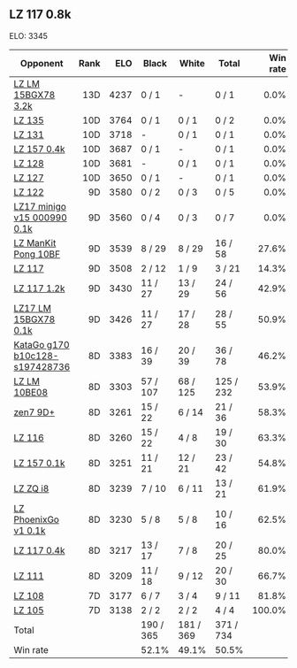 ## LZ 117 0.8k ##

ELO: 3345

Opponent | Rank | ELO | Black | White | Total | Win rate
---------|-----:|----:|-------|-------|-------|-------:
[LZ LM 15BGX78 3.2k](LZ%20LM%2015BGX78%203.2k.md) | 13D | 4237 | 0 / 1 | - | 0 / 1 | 0.0%
[LZ 135](LZ%20135.md) | 10D | 3764 | 0 / 1 | 0 / 1 | 0 / 2 | 0.0%
[LZ 131](LZ%20131.md) | 10D | 3718 | - | 0 / 1 | 0 / 1 | 0.0%
[LZ 157 0.4k](LZ%20157%200.4k.md) | 10D | 3687 | 0 / 1 | - | 0 / 1 | 0.0%
[LZ 128](LZ%20128.md) | 10D | 3681 | - | 0 / 1 | 0 / 1 | 0.0%
[LZ 127](LZ%20127.md) | 10D | 3650 | 0 / 1 | - | 0 / 1 | 0.0%
[LZ 122](LZ%20122.md) | 9D | 3580 | 0 / 2 | 0 / 3 | 0 / 5 | 0.0%
[LZ17 minigo v15 000990 0.1k](LZ17%20minigo%20v15%20000990%200.1k.md) | 9D | 3560 | 0 / 4 | 0 / 3 | 0 / 7 | 0.0%
[LZ ManKit Pong 10BF](LZ%20ManKit%20Pong%2010BF.md) | 9D | 3539 | 8 / 29 | 8 / 29 | 16 / 58 | 27.6%
[LZ 117](LZ%20117.md) | 9D | 3508 | 2 / 12 | 1 / 9 | 3 / 21 | 14.3%
[LZ 117 1.2k](LZ%20117%201.2k.md) | 9D | 3430 | 11 / 27 | 13 / 29 | 24 / 56 | 42.9%
[LZ17 LM 15BGX78 0.1k](LZ17%20LM%2015BGX78%200.1k.md) | 9D | 3426 | 11 / 27 | 17 / 28 | 28 / 55 | 50.9%
[KataGo g170 b10c128-s197428736](KataGo%20g170%20b10c128-s197428736.md) | 8D | 3383 | 16 / 39 | 20 / 39 | 36 / 78 | 46.2%
[LZ LM 10BE08](LZ%20LM%2010BE08.md) | 8D | 3303 | 57 / 107 | 68 / 125 | 125 / 232 | 53.9%
[zen7 9D+](zen7%209D+.md) | 8D | 3261 | 15 / 22 | 6 / 14 | 21 / 36 | 58.3%
[LZ 116](LZ%20116.md) | 8D | 3260 | 15 / 22 | 4 / 8 | 19 / 30 | 63.3%
[LZ 157 0.1k](LZ%20157%200.1k.md) | 8D | 3251 | 11 / 21 | 12 / 21 | 23 / 42 | 54.8%
[LZ ZQ i8](LZ%20ZQ%20i8.md) | 8D | 3239 | 7 / 10 | 6 / 11 | 13 / 21 | 61.9%
[LZ PhoenixGo v1 0.1k](LZ%20PhoenixGo%20v1%200.1k.md) | 8D | 3230 | 5 / 8 | 5 / 8 | 10 / 16 | 62.5%
[LZ 117 0.4k](LZ%20117%200.4k.md) | 8D | 3217 | 13 / 17 | 7 / 8 | 20 / 25 | 80.0%
[LZ 111](LZ%20111.md) | 8D | 3209 | 11 / 18 | 9 / 12 | 20 / 30 | 66.7%
[LZ 108](LZ%20108.md) | 7D | 3177 | 6 / 7 | 3 / 4 | 9 / 11 | 81.8%
[LZ 105](LZ%20105.md) | 7D | 3138 | 2 / 2 | 2 / 2 | 4 / 4 | 100.0%
Total | | | 190 / 365 | 181 / 369 | 371 / 734 | 
Win rate| | | 52.1% | 49.1% | 50.5% | 
